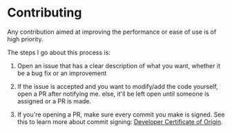 # Contributing

Any contribution aimed at improving the performance or ease of use is of high priority.

The steps I go about this process is:

1. Open an issue that has a clear description of what you want, whether it be a bug fix or an improvement

2. If the issue is accepted and you want to modify/add the code yourself, open a PR after notifying me. else, it'll be left open until someone is assigned or a PR is made.

3. If you're opening a PR, make sure every commit you make is signed. See this to learn more about commit signing: [Developer Certificate of Origin](https://github.com/probot/dco#how-it-works).
